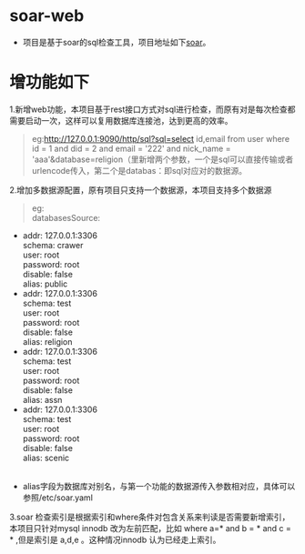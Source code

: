 # soar-web
* 项目是基于soar的sql检查工具，项目地址如下[soar](https://github.com/XiaoMi/soar)。

# 增功能如下
1.新增web功能，本项目基于rest接口方式对sql进行检查，而原有对是每次检查都需要启动一次，这样可以复用数据库连接池，达到更高的效率。
> eg:http://127.0.0.1:9090/http/sql?sql=select id,email  from user where id = 1 and did = 2  and email = '222'   and nick_name = 'aaa'&database=religion（里新增两个参数，一个是sql可以直接传输或者urlencode传入，第二个是databas：即sql对应对的数据源。

2.增加多数据源配置，原有项目只支持一个数据源，本项目支持多个数据源
>eg:<br/>
   databasesSource:
   - addr: 127.0.0.1:3306 <br/>
     schema: crawer <br/>
     user: root <br/>
     password: root <br/>
     disable: false <br/>
     alias: public <br/>
   - addr: 127.0.0.1:3306 <br/>
     schema: test <br/>
     user: root <br/>
     password: root <br/>
     disable: false <br/>
     alias: religion <br/>
   - addr: 127.0.0.1:3306 <br/>
     schema: test <br/>
     user: root <br/>
     password: root <br/>
     disable: false <br/>
     alias: assn <br/>
   - addr: 127.0.0.1:3306 <br/>
     schema: test <br/>
     user: root <br/>
     password: root <br/>
     disable: false <br/>
     alias: scenic <br/><br/>
   * alias字段为数据库对别名，与第一个功能的数据源传入参数相对应，具体可以参照/etc/soar.yaml
   
3.soar 检查索引是根据索引和where条件对包含关系来判读是否需要新增索引，本项目只针对mysql innodb 改为左前匹配，比如 where a=*
and b = * and c = * ,但是索引是 a,d,e  。这种情况innodb 认为已经走上索引。
